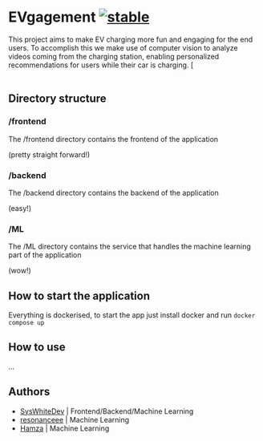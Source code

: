 # EVgagement [![stable](https://github.com/SysWhiteDev/VMwareCarAnalysis/actions/workflows/StableTestingWorkflow.yml/badge.svg?branch=main)](https://github.com/SysWhiteDev/VMwareCarAnalysis/actions/workflows/StableTestingWorkflow.yml)
This project aims to make EV charging more fun and engaging for the end users.
To accomplish this we make use of computer vision to analyze videos coming from the charging station, enabling personalized recommendations for users while their car is charging.
[<br><br>

## Directory structure
### /frontend
The /frontend directory contains the frontend of the application 

(pretty straight forward!)

### /backend
The /backend directory contains the backend of the application 

(easy!)

### /ML
The /ML directory contains the service that handles the machine learning part of the application 

(wow!)

## How to start the application
Everything is dockerised, to start the app just install docker and run
```docker compose up```

## How to use
...

## Authors
- [SysWhiteDev](https://github.com/syswhitedev) | Frontend/Backend/Machine Learning
- [resonanceee](https://github.com/resonanceee) | Machine Learning
- [Hamza](https://github.com/Hamza5955) | Machine Learning
